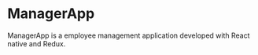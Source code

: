 # ManagerApp
ManagerApp is a employee management application developed with React native and Redux.
